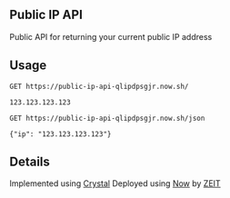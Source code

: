 ## Public IP API
Public API for returning your current public IP address

## Usage
```HTTP
GET https://public-ip-api-qlipdpsgjr.now.sh/

123.123.123.123
```

```HTTP
GET https://public-ip-api-qlipdpsgjr.now.sh/json

{"ip": "123.123.123.123"}
```

## Details
Implemented using [Crystal](https://crystal-lang.org/)
Deployed using [Now](https://zeit.co/now) by [ZEIT](https://zeit.co/)